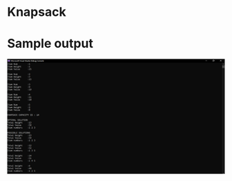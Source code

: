 # Knapsack

# Sample output
![Output](https://github.com/nexhua/Knapsack/blob/master/knapsack/output.png)